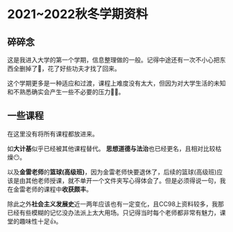 # 2021~2022秋冬学期资料

## 碎碎念

这是我进入大学的第一个学期，信息整理做的一般。记得中途还有一次不小心把东西全删掉了🤡，花了好些功夫才找了回来。

这个学期更多是一种适应和过渡，课程上难度没有太大，但因为对大学生活的未知和不熟悉确实会产生一些不必要的压力😶‍🌫️。

## 一些课程

在这里没有将所有课程都放进来。

如**大计基**似乎已经被其他课程替代。 **思想道德与法治**也已经更名，且相对比较枯燥😶。

以及**金雷老师**的**篮球(高级班)**，因为金雷老师快要退休了，后续的篮球(高级班)应该是由其他老师授课，就不单开一个文件夹写心得体会了。但是必须得说一句，我在金雷老师的课程中**收获颇丰**。

除此之外**社会主义发展史**近一两年应该也有一定变化，且CC98上资料较多，我那已经有些模糊的记忆没办法派上太大用场。只记得当时每个老师都非常有魅力，课堂的趣味性十足👍。

